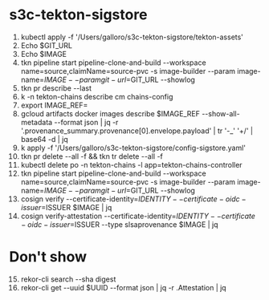 # s3c-tekton-sigstore

1. kubectl apply -f '/Users/galloro/s3c-tekton-sigstore/tekton-assets'
2. Echo $GIT_URL
3. Echo $IMAGE
4. tkn pipeline start pipeline-clone-and-build --workspace name=source,claimName=source-pvc -s image-builder  --param image-name=$IMAGE --param git-url=$GIT_URL  --showlog
5. tkn pr describe --last 
6. k -n tekton-chains describe cm chains-config 
7. export IMAGE_REF=
8. gcloud artifacts docker images describe $IMAGE_REF --show-all-metadata --format json | jq -r '.provenance_summary.provenance[0].envelope.payload' | tr '\-_' '+/' | base64 -d | jq
9. k apply -f '/Users/galloro/s3c-tekton-sigstore/config-sigstore.yaml'
10. tkn pr delete --all -f && tkn tr delete --all -f
11. kubectl delete po -n tekton-chains -l app=tekton-chains-controller
12. tkn pipeline start pipeline-clone-and-build --workspace name=source,claimName=source-pvc -s image-builder  --param image-name=$IMAGE --param git-url=$GIT_URL  --showlog
13. cosign verify --certificate-identity=$IDENTITY --certificate-oidc-issuer=$ISSUER $IMAGE | jq
14. cosign verify-attestation --certificate-identity=$IDENTITY --certificate-oidc-issuer=$ISSUER --type slsaprovenance $IMAGE | jq

# Don't show
15. rekor-cli search --sha digest
16. rekor-cli get --uuid $UUID --format json | jq -r .Attestation | jq
